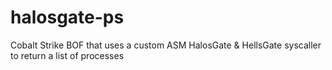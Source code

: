 # halosgate-ps
Cobalt Strike BOF that uses a custom ASM HalosGate &amp; HellsGate syscaller to return a list of processes
